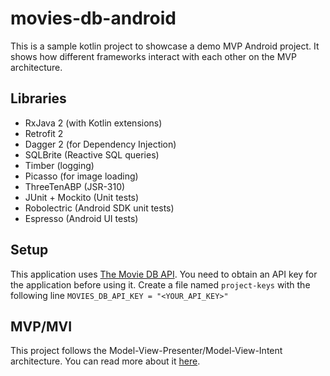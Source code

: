 # movies-db-android

This is a sample kotlin project to showcase a demo MVP Android project. It shows how different frameworks interact with each other on the MVP architecture.

## Libraries
* RxJava 2 (with Kotlin extensions)
* Retrofit 2
* Dagger 2 (for Dependency Injection)
* SQLBrite (Reactive SQL queries)
* Timber (logging)
* Picasso (for image loading)
* ThreeTenABP (JSR-310)
* JUnit + Mockito (Unit tests)
* Robolectric (Android SDK unit tests)
* Espresso (Android UI tests)

## Setup
This application uses [The Movie DB API](https://www.themoviedb.org/documentation/api?language=en). You need to obtain an API key for the application before using it.
Create a file named `project-keys` with the following line `MOVIES_DB_API_KEY = "<YOUR_API_KEY>"`

## MVP/MVI
This project follows the Model-View-Presenter/Model-View-Intent architecture. You can read more about it [here](https://medium.com/@fmrsabino/an-approach-to-mvp-mvi-with-dagger-2-part-1-viewmodel-is-here-bdfc09c8732).
